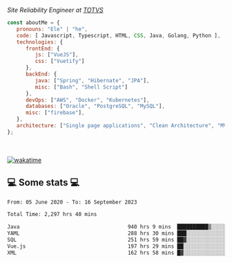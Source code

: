 <p><em>Site Reliability Engineer at <a href="https://www.totvs.com/">TOTVS</a></br>
</em></p>


```javascript
const aboutMe = {
   pronouns: "Ele" | "he",
   code: [ Javascript, Typescript, HTML, CSS, Java, Golang, Python ],
   technologies: {
      frontEnd: {
         js: ["VueJS"],
         css: ["Vuetify"]
      },
      backEnd: {
         java: ["Spring", "Hibernate", "JPA"],
         misc: ["Bash", "Shell Script"]
      },
      devOps: ["AWS", "Docker", "Kubernetes"],
      databases: ["Oracle", "PostgreSQL", "MySQL"],
      misc: ["firebase"],
   },
   architecture: ["Single page applications", "Clean Architecture", "MVC", "Microservices"],
};
```
</br></br>
[![wakatime](https://wakatime.com/badge/user/a3a8ed06-d304-4d6b-bc86-4adc418cdea7.svg)](https://wakatime.com/@a3a8ed06-d304-4d6b-bc86-4adc418cdea7)
<h2>💻 Some stats 💻</h2>

<!--START_SECTION:waka-->

```txt
From: 05 June 2020 - To: 16 September 2023

Total Time: 2,297 hrs 40 mins

Java                                   940 hrs 9 mins  ██████████▒░░░░░░░░░░░░░░   40.92 %
YAML                                   288 hrs 30 mins ███░░░░░░░░░░░░░░░░░░░░░░   12.56 %
SQL                                    251 hrs 59 mins ██▓░░░░░░░░░░░░░░░░░░░░░░   10.97 %
Vue.js                                 197 hrs 29 mins ██░░░░░░░░░░░░░░░░░░░░░░░   08.60 %
XML                                    162 hrs 58 mins █▓░░░░░░░░░░░░░░░░░░░░░░░   07.09 %
```

<!--END_SECTION:waka-->
